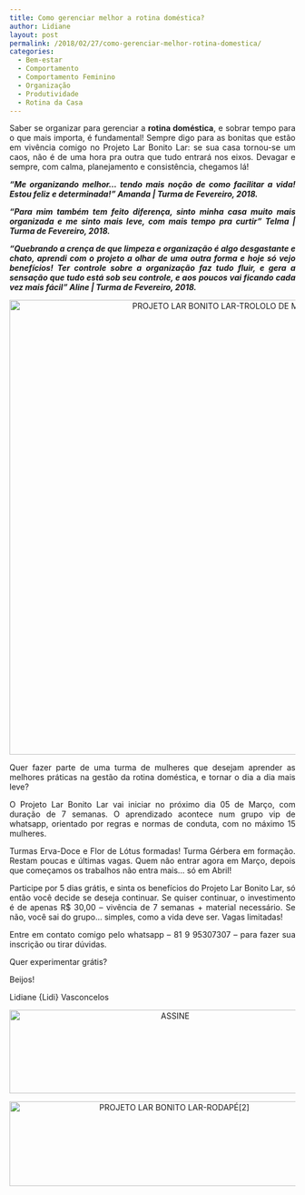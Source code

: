 ```yaml
---
title: Como gerenciar melhor a rotina doméstica?
author: Lidiane
layout: post
permalink: /2018/02/27/como-gerenciar-melhor-rotina-domestica/
categories:
  - Bem-estar
  - Comportamento
  - Comportamento Feminino
  - Organização
  - Produtividade
  - Rotina da Casa
---
```

<p align="justify">
  Saber se organizar para gerenciar a <strong>rotina doméstica</strong>, e sobrar tempo para o que mais importa, é fundamental! Sempre digo para as bonitas que estão em vivência comigo no Projeto Lar Bonito Lar: se sua casa tornou-se um caos, não é de uma hora pra outra que tudo entrará nos eixos. Devagar e sempre, com calma, planejamento e consistência, chegamos lá!
</p>

<p align="justify">
  <strong><em>“Me organizando melhor&#8230; tendo mais noção de como facilitar a vida! Estou feliz e determinada!&#8221; Amanda | Turma de Fevereiro, 2018.</em></strong>
</p>

<p align="justify">
  <strong><em>“Para mim também tem feito diferença, sinto minha casa muito mais organizada e me sinto mais leve, com mais tempo pra curtir&#8221; Telma | Turma de Fevereiro, 2018.</em></strong>
</p>

<p align="justify">
  <strong><em>“Quebrando a crença de que limpeza e organização é algo desgastante e chato, aprendi com o projeto a olhar de uma outra forma e hoje só vejo benefícios! Ter controle sobre a organização faz tudo fluir, e gera a sensação que tudo está sob seu controle, e aos poucos vai ficando cada vez mais fácil&#8221; Aline | Turma de Fevereiro, 2018.</em></strong>
</p>

<p align="center">
  <img class="alignnone size-full wp-image-14560" src="https://www.trololodemulher.com.br/2018/02/PROJETO-LAR-BONITO-LAR-TROLOLO-DE-MULHER-BLOG.jpg" alt="PROJETO LAR BONITO LAR-TROLOLO DE MULHER-BLOG" width="800" height="800" />
</p>

<p align="justify">
  Quer fazer parte de uma turma de mulheres que desejam aprender as melhores práticas na gestão da rotina doméstica, e tornar o dia a dia mais leve?
</p>

<p align="justify">
  O Projeto Lar Bonito Lar vai iniciar no próximo dia 05 de Março, com duração de 7 semanas. O aprendizado acontece num grupo vip de whatsapp, orientado por regras e normas de conduta, com no máximo 15 mulheres.
</p>

<p align="justify">
  Turmas Erva-Doce e Flor de Lótus formadas! Turma Gérbera em formação. Restam poucas e últimas vagas. Quem não entrar agora em Março, depois que começamos os trabalhos não entra mais&#8230; só em Abril!
</p>

<p align="justify">
  Participe por 5 dias grátis, e sinta os benefícios do Projeto Lar Bonito Lar, só então você decide se deseja continuar. Se quiser continuar, o investimento é de apenas R$ 30,00 &#8211; vivência de 7 semanas + material necessário. Se não, você sai do grupo&#8230; simples, como a vida deve ser. Vagas limitadas!
</p>

<p align="justify">
  Entre em contato comigo pelo whatsapp – 81 9 95307307 – para fazer sua inscrição ou tirar dúvidas.
</p>

<p align="justify">
  Quer experimentar grátis?
</p>

<p align="justify">
  Beijos!
</p>

<p align="justify">
  Lidiane {Lidi} Vasconcelos
</p>

<p align="center">
  <a href="http://feedburner.google.com/fb/a/mailverify?uri=blogbichafemea&loc=pt_BR" target="_blank" rel="noopener noreferrer"><img class="alignnone size-full wp-image-14011" src="https://www.trololodemulher.com.br/2017/08/ASSINE.jpg" alt="ASSINE" width="568" height="147" /></a>
</p>

<p align="center">
  <a href="http://www.trololodemulher.com.br/projeto-lar-bonito-lar/"><img class="wp-image-14554 size-full" src="https://www.trololodemulher.com.br/2018/02/PROJETO-LAR-BONITO-LAR-RODAPÉ2.jpg" alt="PROJETO LAR BONITO LAR-RODAPÉ[2]" width="565" height="149" /></a>
</p>

<p align="justify">